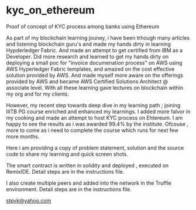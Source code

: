 # kyc_on_ethereum
Proof of concept of KYC process among banks using Ethereum

As part of my blockchain learning jouney, i have been trhough many articles and listening blockchain guru's and made my hands dirty in learning Hypderledger Fabric. And made an attempt to get certified from IBM as a Developer. Did more research and learned to get my hands dirty on deploying a small poc for "invoice documenation process" on AWS using AWS Hyperledger Fabric templates, and amazed on the cost effective solution provided by AWS. And made myself more aware on the offerings provided by AWS and became AWS Certified Solutions Architect @ associate level. With all these learning gave lectures on blockchain within my org and for my clients.

However, my recent step towards deep dive in my learning path ; joining IIITB PG course enriched and enhanced my learnings. I added more falvor in my cooking and made an attempt to host KYC process on Ehtereum. I am happy to see the results as i was awarded 99.4% by the institute. Ofcouse , more to come as i need to complete the course which runs for next few more months.

Here i am providing a copy of problem statement, solution and the source code to share my learning and quick screen shots.

The smart contract is written in solidity and deployed , executed on RemixIDE. Detail steps are in the instructions file.

I also create multiple peers and added into the network in the Truffle environment. Detail steps are in the instructions file.

stpvk@yahoo.com

